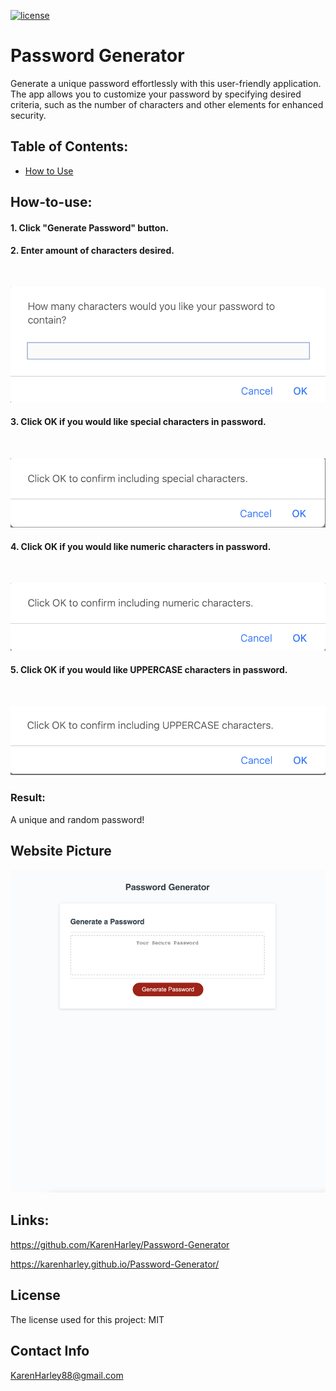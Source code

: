 [![license](https://img.shields.io/github/license/DAVFoundation/captain-n3m0.svg?style=flat-square)](https://github.com/DAVFoundation/captain-n3m0/blob/master/LICENSE)

# Password Generator

Generate a unique password effortlessly with this user-friendly application. The app allows you to customize your password by specifying desired criteria, such as the number of characters and other elements for enhanced security.
## Table of Contents:

- [How to Use](#how-to-use)

## How-to-use:

#### 1. Click "Generate Password" button.

#### 2. Enter amount of characters desired.

<br/>

![Enter amount of characters desired](./pics/numberOfChar.png)

#### 3. Click OK if you would like special characters in password.

<br/>

![special characters in password](./pics/special.png)

#### 4. Click OK if you would like numeric characters in password.

<br/>

![special characters in password](./pics/numbers.png)

#### 5. Click OK if you would like UPPERCASE characters in password.

<br/>

![UPPERCASE characters in password](./pics/uppercase.png)

### Result:

A unique and random password!

## Website Picture

![The Password Generator application displays a red button to "Generate Password".](./pics/web-pic.png)

## Links:

https://github.com/KarenHarley/Password-Generator

https://karenharley.github.io/Password-Generator/

## License

The license used for this project: MIT

## Contact Info 

KarenHarley88@gmail.com
